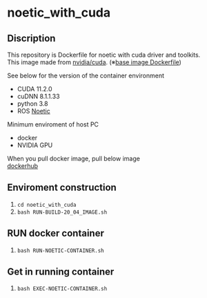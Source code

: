 # noetic_with_cuda

## Discription
This repository is Dockerfile for noetic with cuda driver and toolkits.<br>
This image made from [nvidia/cuda](https://hub.docker.com/r/nvidia/cuda). (※[base image Dockerfile](https://gitlab.com/nvidia/container-images/cuda/-/tree/master/dist/11.2.0/ubuntu2004/devel))<br>

See below for the version of the container environment<br>
- CUDA 11.2.0
- cuDNN 8.1.1.33
- python 3.8
- ROS [Noetic](http://wiki.ros.org/noetic/Installation/Ubuntu) <br>

Minimum enviroment of host PC<br>
- docker
- NVIDIA GPU

When you pull docker image, pull below image <br>
[dockerhub](https://hub.docker.com/repository/docker/sarubito2020/noetic_cuda_cudnn/general)

## Enviroment construction
1. ```cd noetic_with_cuda```
2. ```bash RUN-BUILD-20_04_IMAGE.sh```

## RUN docker container
1. ```bash RUN-NOETIC-CONTAINER.sh```

## Get in running container
1. ```bash EXEC-NOETIC-CONTAINER.sh```
